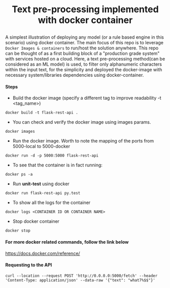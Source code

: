 # <p align=center>Text pre-processing implemented with docker container</p>
A simplest illustration of deploying any model (or a rule based engine in this scenario) using docker container. The main focus of this repo is to leverage ``Docker Images & containers`` to run/host the solution anywhere. This repo can be thought of as a first building block of a "production grade system" with services hosted on a cloud. Here, a text pre-processing method(can be considered as an ML model) is used, to filter only alphanumeric characters within the input text, for the simplicity and deployed the docker-image with necessary system/libraries dependencies using docker-container. 

#### Steps 
 - Build the docker image (specify a different tag to improve readability -t <tag_name>)
 ```buildoutcfg
docker build -t flask-rest-api .
```
 - You can check and verify the docker image using images params.
```buildoutcfg
docker images
```
 - Run the docker image. Worth to note the mapping of the ports from 5000-local to 5000-docker 
```buildoutcfg
docker run -d -p 5000:5000 flask-rest-api
```
 - To see that the container is in fact running:
```buildoutcfg
docker ps -a
```
 - Run **unit-test** using docker 
```buildoutcfg
docker run flask-rest-api py.test
```
 - To show all the logs for the container 
```buildoutcfg
docker logs <CONTAINER ID OR CONTAINER NAME>
```
 - Stop docker container 
```buildoutcfg
docker stop
```
#### For more docker related commands, follow the link below
https://docs.docker.com/reference/

#### Requesting to the API
```
curl --location --request POST 'http://0.0.0.0:5000/fetch' --header 'Content-Type: application/json' --data-raw '{"text": "what7%$$"}'
```
